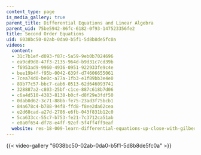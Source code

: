 ```yaml
---
content_type: page
is_media_gallery: true
parent_title: Differential Equations and Linear Algebra
parent_uid: 75be5942-86fc-6182-0f93-147523356fe2
title: Second Order Equations
uid: 6038bc50-02ab-0da0-b5f1-5d8b8de5fc0a
videos:
  content:
  - 31c7b1ef-d093-f87c-5a59-9eb0b7024696
  - ea9cd9d8-47f3-2135-964d-b9d31c7cd39b
  - f6953ad9-9960-4936-0951-922933fe9c4e
  - bee19b4f-f95b-0042-639f-d74606655061
  - 7cea74d0-be0c-a77a-1fb3-e1f89bb3e4e0
  - 89b77c57-bbc7-cab6-0513-62d646093741
  - 328887a2-c803-25bf-c1ce-887c618b7d06
  - c6a4d510-4383-8138-b0cf-d8f29e3fdf50
  - 0dab0d62-3c71-88bb-fe75-23ad3f75bcb1
  - 84a678c4-b788-94f8-ffd8-f8ee2da62cea
  - e2d68cad-a27d-2786-e6fb-043f831b12c0
  - 5ca633cc-55c7-b753-fe21-7c3712ca51ab
  - e0a0f654-df78-e4ff-92ef-5f4ff4ff9eaf
  website: res-18-009-learn-differential-equations-up-close-with-gilbert-strang-and-cleve-moler-fall-2015
---
```



{{< video-gallery "6038bc50-02ab-0da0-b5f1-5d8b8de5fc0a" >}}

